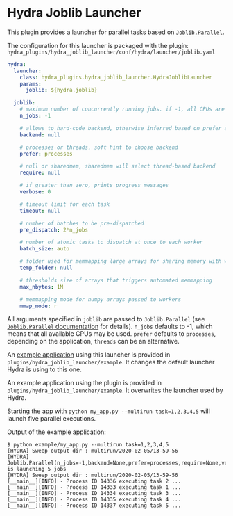 # Hydra Joblib Launcher

This plugin provides a launcher for parallel tasks based on [`Joblib.Parallel`](https://joblib.readthedocs.io/en/latest/parallel.html).

The configuration for this launcher is packaged with the plugin:
`hydra_plugins/hydra_joblib_launcher/conf/hydra/launcher/joblib.yaml`
```yaml
hydra:
  launcher:
    class: hydra_plugins.hydra_joblib_launcher.HydraJoblibLauncher
    params:
      joblib: ${hydra.joblib}

  joblib:
    # maximum number of concurrently running jobs. if -1, all CPUs are used
    n_jobs: -1

    # allows to hard-code backend, otherwise inferred based on prefer and require
    backend: null

    # processes or threads, soft hint to choose backend
    prefer: processes

    # null or sharedmem, sharedmem will select thread-based backend
    require: null

    # if greater than zero, prints progress messages
    verbose: 0

    # timeout limit for each task
    timeout: null

    # number of batches to be pre-dispatched
    pre_dispatch: 2*n_jobs

    # number of atomic tasks to dispatch at once to each worker
    batch_size: auto

    # folder used for memmapping large arrays for sharing memory with workers
    temp_folder: null

    # thresholds size of arrays that triggers automated memmapping
    max_nbytes: 1M

    # memmapping mode for numpy arrays passed to workers
    mmap_mode: r
```

All arguments specified in `joblib` are passed to `Joblib.Parallel` (see [`Joblib.Parallel` documentation](https://joblib.readthedocs.io/en/latest/parallel.html) for details). `n_jobs` defaults to -1, which means that all available CPUs may be used. `prefer` defaults to `processes`, depending on the application, `threads` can be an alternative. 

An [example application](https://github.com/facebookresearch/hydra/tree/master/plugins/hydra_joblib_launcher/example) using this launcher is provided in `plugins/hydra_joblib_launcher/example`. It changes the default launcher Hydra is using to this one.

An example application using the plugin is provided in `plugins/hydra_joblib_launcher/example`. It overwrites the launcher used by Hydra.

Starting the app with `python my_app.py --multirun task=1,2,3,4,5` will launch five parallel executions.

Output of the example application:
```text
$ python example/my_app.py --multirun task=1,2,3,4,5
[HYDRA] Sweep output dir : multirun/2020-02-05/13-59-56
[HYDRA] Joblib.Parallel(n_jobs=-1,backend=None,prefer=processes,require=None,verbose=0,timeout=None,pre_dispatch=2*n_jobs,batch_size=auto,temp_folder=None,max_nbytes=1M,mmap_mode=r) is launching 5 jobs
[HYDRA] Sweep output dir : multirun/2020-02-05/13-59-56
[__main__][INFO] - Process ID 14336 executing task 2 ...
[__main__][INFO] - Process ID 14333 executing task 1 ...
[__main__][INFO] - Process ID 14334 executing task 3 ...
[__main__][INFO] - Process ID 14335 executing task 4 ...
[__main__][INFO] - Process ID 14337 executing task 5 ...
```
